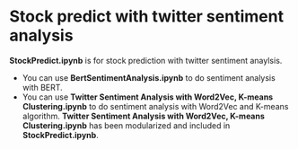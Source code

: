 # Stock predict with twitter sentiment analysis

**StockPredict.ipynb** is for stock prediction with twitter sentiment anaylsis.


* You can use **BertSentimentAnalysis.ipynb** to do sentiment analysis with BERT.
* You can use **Twitter Sentiment Analysis with Word2Vec, K-means Clustering.ipynb** to do sentiment analysis with Word2Vec and K-means algorithm.
**Twitter Sentiment Analysis with Word2Vec, K-means Clustering.ipynb** has been modularized and included in **StockPredict.ipynb**.
